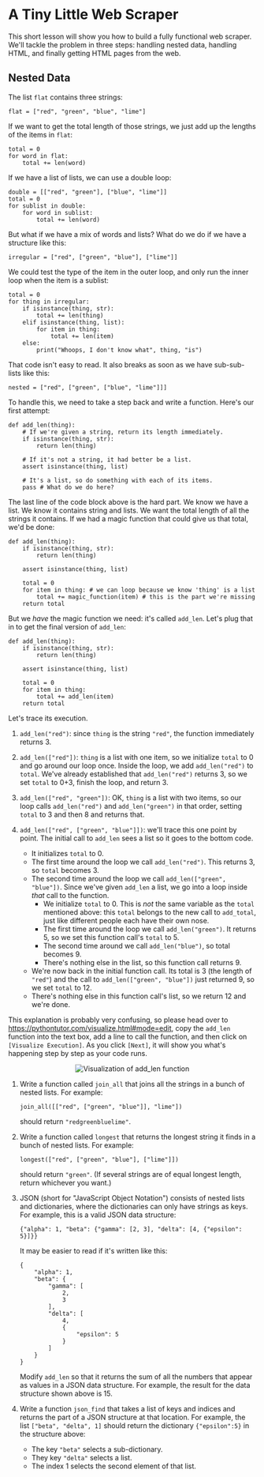 # A Tiny Little Web Scraper

This short lesson will show you how to build a fully functional web scraper.
We'll tackle the problem in three steps:
handling nested data,
handling HTML,
and finally getting HTML pages from the web.

## Nested Data

The list `flat` contains three strings:

```
flat = ["red", "green", "blue", "lime"]
```

If we want to get the total length of those strings,
we just add up the lengths of the items in `flat`:

```
total = 0
for word in flat:
    total += len(word)
```

If we have a list of lists,
we can use a double loop:

```
double = [["red", "green"], ["blue", "lime"]]
total = 0
for sublist in double:
    for word in sublist:
        total += len(word)
```

But what if we have a mix of words and lists?
What do we do if we have a structure like this:

```
irregular = ["red", ["green", "blue"], ["lime"]]
```

We could test the type of the item in the outer loop,
and only run the inner loop when the item is a sublist:

```
total = 0
for thing in irregular:
    if isinstance(thing, str):
        total += len(thing)
    elif isinstance(thing, list):
        for item in thing:
            total += len(item)
    else:
        print("Whoops, I don't know what", thing, "is")
```

That code isn't easy to read.
It also breaks as soon as we have sub-sub-lists like this:

```
nested = ["red", ["green", ["blue", "lime"]]]
```

To handle this,
we need to take a step back and write a function.
Here's our first attempt:

```
def add_len(thing):
    # If we're given a string, return its length immediately.
    if isinstance(thing, str):
        return len(thing)

    # If it's not a string, it had better be a list.
    assert isinstance(thing, list)

    # It's a list, so do something with each of its items.
    pass # What do we do here?
```

The last line of the code block above is the hard part.
We know we have a list.
We know it contains string and lists.
We want the total length of all the strings it contains.
If we had a magic function that could give us that total,
we'd be done:

```
def add_len(thing):
    if isinstance(thing, str):
        return len(thing)

    assert isinstance(thing, list)

    total = 0
    for item in thing: # we can loop because we know 'thing' is a list
        total += magic_function(item) # this is the part we're missing
    return total
```

But we *have* the magic function we need:
it's called `add_len`.
Let's plug that in to get the final version of `add_len`:

```
def add_len(thing):
    if isinstance(thing, str):
        return len(thing)

    assert isinstance(thing, list)

    total = 0
    for item in thing:
        total += add_len(item)
    return total
```

Let's trace its execution.

1.  `add_len("red")`:
    since `thing` is the string `"red"`,
    the function immediately returns 3.

2.  `add_len(["red"])`:
    `thing` is a list with one item,
    so we initialize `total` to 0 and go around our loop once.
    Inside the loop, we add `add_len("red")` to `total`.
    We've already established that `add_len("red")` returns 3,
    so we set `total` to 0+3,
    finish the loop,
    and return 3.

3.  `add_len(["red", "green"])`:
    OK, `thing` is a list with two items,
    so our loop calls `add_len("red")` and `add_len("green")`
    in that order,
    setting `total` to 3 and then 8
    and returns that.

4.  `add_len(["red", ["green", "blue"]])`:
    we'll trace this one point by point.
    The initial call to `add_len` sees a list so it goes to the bottom code.
    -   It initializes `total` to 0.
    -   The first time around the loop we call `add_len("red")`.
        This returns 3, so `total` becomes 3.
    -   The second time around the loop we call `add_len(["green", "blue"])`.
        Since we've given `add_len` a list,
        we go into a loop inside *that* call to the function.
        -   We initialize `total` to 0.
            This is *not* the same variable as the `total` mentioned above:
            this `total` belongs to the new call to `add_total`,
            just like different people each have their own nose.
        -   The first time around the loop we call `add_len("green")`.
            It returns 5, so we set this function call's `total` to 5.
        -   The second time around we call `add_len("blue")`,
            so total becomes 9.
        -   There's nothing else in the list, so this function call returns 9.
    -   We're now back in the initial function call.
        Its total is 3 (the length of `"red"`)
        and the call to `add_len(["green", "blue"])` just returned 9,
        so we set `total` to 12.
    -   There's nothing else in this function call's list,
        so we return 12
        and we're done.

This explanation is probably very confusing,
so please head over to <https://pythontutor.com/visualize.html#mode=edit>,
copy the `add_len` function into the text box,
add a line to call the function,
and then click on `[Visualize Execution]`.
As you click `[Next]`,
it will show you what's happening step by step as your code runs.

<div align="center">
  <img src="add_len.png" alt="Visualization of add_len function"/>
</div>

1.  Write a function called `join_all` that joins all the strings
    in a bunch of nested lists.
    For example:

    ```
    join_all([["red", ["green", "blue"]], "lime"])
    ```

    should return `"redgreenbluelime"`.

2.  Write a function called `longest` that returns the longest string it finds
    in a bunch of nested lists.
    For example:

    ```
    longest(["red", ["green", "blue"], ["lime"]])
    ```

    should return `"green"`.
    (If several strings are of equal longest length,
    return whichever you want.)

3.  JSON (short for "JavaScript Object Notation")
    consists of nested lists and dictionaries,
    where the dictionaries can only have strings as keys.
    For example,
    this is a valid JSON data structure:

    ```
    {"alpha": 1, "beta": {"gamma": [2, 3], "delta": [4, {"epsilon": 5}]}}
    ```

    It may be easier to read if it's written like this:

    ```
    {
        "alpha": 1,
        "beta": {
            "gamma": [
                2,
                3
            ],
            "delta": [
                4,
                {
                    "epsilon": 5
                }
            ]
        }
    }
    ```

    Modify `add_len` so that it returns the sum 
    of all the numbers that appear as values in a JSON data structure.
    For example, the result for the data structure shown above is 15.

4.  Write a function `json_find` that takes a list of keys and indices
    and returns the part of a JSON structure at that location.
    For example, the list `["beta", "delta", 1]` should return the
    dictionary `{"epsilon":5}` in the structure above:
    -   The key `"beta"` selects a sub-dictionary.
    -   They key `"delta"` selects a list.
    -   The index 1 selects the second element of that list.
